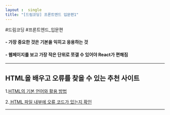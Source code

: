 ```yaml
---
layout :  single
title: "[드림코딩] 프론트엔드 입문편1"
---
```

#드림코딩 #프론트엔드_입문편


#### - 가장 중요한 것은 기본을 익히고 응용하는 것
#### - 웹페이지를 보고 가장 작은 단위로 쪼갤 수 있어야 React가 편해짐
---
## HTML을 배우고 오류를 찾을 수 있는 추천 사이트

1.[HTML의 기본 언어와 활용 방법](https://developer.mozilla.org/en-US/docs/Web/HTML/ELEMENT "developer link")

2.[ HTML 파일 내부에 오류 코드가 있는지 확인](https://validator.w3.org/#validate_by_upload)

---
